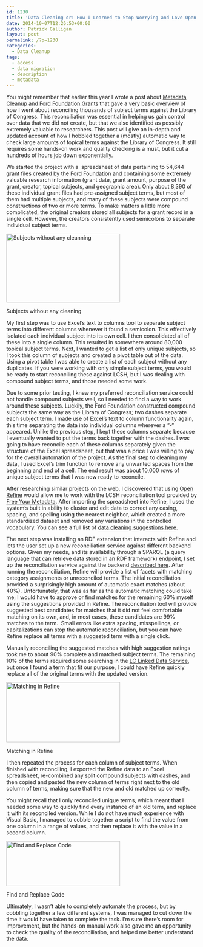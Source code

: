 ```yaml
---
id: 1230
title: 'Data Cleaning or: How I Learned to Stop Worrying and Love Open Refine'
date: 2014-10-07T12:26:53+00:00
author: Patrick Galligan
layout: post
permalink: /?p=1230
categories:
  - Data Cleanup
tags:
  - access
  - data migration
  - description
  - metadata
---
```

You might remember that earlier this year I wrote a post about [Metadata Cleanup and Ford Foundation Grants](http://rockarch.org/programs/digital/bitsandbytes/?p=1005) that gave a very basic overview of how I went about reconciling thousands of subject terms against the Library of Congress. This reconciliation was essential in helping us gain control over data that we did not create, but that we also identified as possibly extremely valuable to researchers. This post will give an in-depth and updated account of how I hobbled together a (mostly) automatic way to check large amounts of topical terms against the Library of Congress. It still requires some hands-on work and quality checking is a must, but it cut a hundreds of hours job down exponentially.

<!--more-->

We started the project with a  spreadsheet of data pertaining to 54,644 grant files created by the Ford Foundation and containing some extremely valuable research information (grant date, grant amount, purpose of the grant, creator, topical subjects, and geographic area). Only about 8,390 of these individual grant files had pre-assigned subject terms, but most of them had multiple subjects, and many of these subjects were compound constructions of two or more terms. To make matters a little more complicated, the original creators stored all subjects for a grant record in a single cell. However, the creators consistently used semicolons to separate individual subject terms.

<div id="attachment_1233" style="width: 310px" class="wp-caption alignright">
  <a href="http://rockarch.org/programs/digital/bitsandbytes/wp-content/uploads/2014/10/grants_preclean.jpg"><img class="size-medium wp-image-1233" alt="Subjects without any cleanning" src="http://rockarch.org/programs/digital/bitsandbytes/wp-content/uploads/2014/10/grants_preclean-300x181.jpg" width="300" height="181" srcset="http://blog.rockarch.org/wp-content/uploads/2014/10/grants_preclean-300x181.jpg 300w, http://blog.rockarch.org/wp-content/uploads/2014/10/grants_preclean-1024x620.jpg 1024w, http://blog.rockarch.org/wp-content/uploads/2014/10/grants_preclean-495x300.jpg 495w" sizes="(max-width: 300px) 100vw, 300px" /></a>

  <p class="wp-caption-text">
    Subjects without any cleaning
  </p>
</div>

My first step was to use Excel’s text to columns tool to separate subject terms into different columns whenever it found a semicolon. This effectively isolated each individual subject into its own cell. I then consolidated all of these into a single column. This resulted in somewhere around 80,000 topical subject terms. Next, I wanted to get a list of only unique subjects, so I took this column of subjects and created a pivot table out of the data. Using a pivot table I was able to create a list of each subject without any duplicates. If you were working with only simple subject terms, you would be ready to start reconciling these against LCSH, but I was dealing with compound subject terms, and those needed some work.

Due to some prior testing, I knew my preferred reconciliation service could not handle compound subjects well, so I needed to find a way to work around these subjects. Luckily, the Ford Foundation constructed compound subjects the same way as the Library of Congress; two dashes separate each subject term. I made use of Excel’s text to column functionality again, this time separating the data into individual columns wherever a “-“ appeared. Unlike the previous step, I kept these columns separate because I eventually wanted to put the terms back together with the dashes. I _was_ going to have reconcile each of these columns separately given the structure of the Excel spreadsheet, but that was a price I was willing to pay for the overall automation of the project. As the final step to cleaning my data, I used Excel’s trim function to remove any unwanted spaces from the beginning and end of a cell. The end result was about 10,000 rows of unique subject terms that I was now ready to reconcile.

After researching similar projects on the web, I discovered that using [Open Refine](http://openrefine.org/) would allow me to work with the LCSH reconciliation tool provided by [Free Your Metadata](http://freeyourmetadata.org/). After importing the spreadsheet into Refine, I used the system’s built in ability to cluster and edit data to correct any casing, spacing, and spelling using the nearest neighbor, which created a more standardized dataset and removed any variations in the controlled vocabulary. You can see a full list of [data cleaning suggestions here](http://freeyourmetadata.org/cleanup/).

The next step was installing an RDF extension that interacts with Refine and lets the user set up a new reconciliation service against different backend options. Given my needs, and its availability through a SPARQL (a query language that can retrieve data stored in an RDF framework) endpoint, I set up the reconciliation service against the backend [described here](http://freeyourmetadata.org/reconciliation/). After running the reconciliation, Refine will provide a list of facets with matching category assignments or unreconciled terms. The initial reconciliation provided a surprisingly high amount of automatic exact matches (about 40%). Unfortunately, that was as far as the automatic matching could take me; I would have to approve or find matches for the remaining 60% myself using the suggestions provided in Refine. The reconciliation tool will provide suggested best candidates for matches that it did not feel comfortable matching on its own, and, in most cases, these candidates are 99% matches to the term.  Small errors like extra spacing, misspellings, or capitalizations can stop the automatic reconciliation, but you can have Refine replace all terms with a suggested term with a single click.

Manually reconciling the suggested matches with high suggestion ratings took me to about 90% complete and matched subject terms. The remaining 10% of the terms required some searching in the [LC Linked Data Service](http://id.loc.gov/), but once I found a term that fit our purpose, I could have Refine quickly replace all of the original terms with the updated version.

<div id="attachment_1232" style="width: 310px" class="wp-caption alignleft">
  <a href="http://rockarch.org/programs/digital/bitsandbytes/wp-content/uploads/2014/10/OpenRefineLCSHMatching.jpg"><img class="size-medium wp-image-1232" alt="Matching in Refine" src="http://rockarch.org/programs/digital/bitsandbytes/wp-content/uploads/2014/10/OpenRefineLCSHMatching-300x158.jpg" width="300" height="158" srcset="http://blog.rockarch.org/wp-content/uploads/2014/10/OpenRefineLCSHMatching-300x158.jpg 300w, http://blog.rockarch.org/wp-content/uploads/2014/10/OpenRefineLCSHMatching-1024x540.jpg 1024w, http://blog.rockarch.org/wp-content/uploads/2014/10/OpenRefineLCSHMatching-500x263.jpg 500w, http://blog.rockarch.org/wp-content/uploads/2014/10/OpenRefineLCSHMatching.jpg 1278w" sizes="(max-width: 300px) 100vw, 300px" /></a>

  <p class="wp-caption-text">
    Matching in Refine
  </p>
</div>

I then repeated the process for each column of subject terms. When finished with reconciling, I exported the Refine data to an Excel spreadsheet, re-combined any split compound subjects with dashes, and then copied and pasted the new column of terms right next to the old column of terms, making sure that the new and old matched up correctly.

You might recall that I only reconciled unique terms, which meant that I needed some way to quickly find every instance of an old term, and replace it with its reconciled version. While I do not have much experience with Visual Basic, I managed to cobble together a script to find the value from one column in a range of values, and then replace it with the value in a second column.

<div id="attachment_1234" style="width: 310px" class="wp-caption alignright">
  <a href="http://rockarch.org/programs/digital/bitsandbytes/wp-content/uploads/2014/10/VBcode1.jpg"><img class="size-medium wp-image-1234" alt="Find and Replace Code" src="http://rockarch.org/programs/digital/bitsandbytes/wp-content/uploads/2014/10/VBcode1-300x118.jpg" width="300" height="118" srcset="http://blog.rockarch.org/wp-content/uploads/2014/10/VBcode1-300x118.jpg 300w, http://blog.rockarch.org/wp-content/uploads/2014/10/VBcode1-1024x404.jpg 1024w, http://blog.rockarch.org/wp-content/uploads/2014/10/VBcode1-500x197.jpg 500w, http://blog.rockarch.org/wp-content/uploads/2014/10/VBcode1.jpg 1172w" sizes="(max-width: 300px) 100vw, 300px" /></a>

  <p class="wp-caption-text">
    Find and Replace Code
  </p>
</div>

Ultimately, I wasn’t able to completely automate the process, but by cobbling together a few different systems, I was managed to cut down the time it would have taken to complete the task. I’m sure there’s room for improvement, but the hands-on manual work also gave me an opportunity to check the quality of the reconciliation, and helped me better understand the data.
